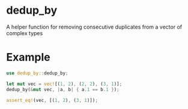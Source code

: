 # dedup_by
A helper function for removing consecutive duplicates from a vector of complex types

# Example

```rust
use dedup_by::dedup_by;

let mut vec = vec![(1, 2), (2, 2), (3, 1)];
dedup_by(&mut vec, |a, b| { a.1 == b.1 });

assert_eq!(vec, [(1, 2), (3, 1)]);
```
